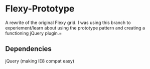 # Flexy-Prototype

A rewrite of the original Flexy grid. I was using this branch to experiement/learn about using the prototype pattern and creating a functioning jQuery plugin.=

## Dependencies
jQuery (making IE8 compat easy)
